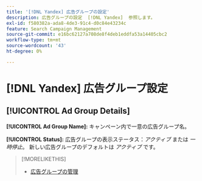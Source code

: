 ```yaml
---
title: '[!DNL Yandex] 広告グループの設定'
description: 広告グループの設定  [!DNL Yandex]  参照します。
exl-id: f580382a-ada8-4de3-91c4-d0c84e43234c
feature: Search Campaign Management
source-git-commit: e16bc62127a708de8f4deb1eddfa53a14405cbc2
workflow-type: tm+mt
source-wordcount: '43'
ht-degree: 0%

---
```


# [!DNL Yandex] 広告グループ設定

## [!UICONTROL Ad Group Details]

**[!UICONTROL Ad Group Name]:** キャンペーン内で一意の広告グループ名。

**[!UICONTROL Status]:** 広告グループの表示ステータス：*アクティブ* または *一時停止*。 新しい広告グループのデフォルトは *アクティブ* です。

>[!MORELIKETHIS]
>
>* [ 広告グループの管理 ](/help/search-social-commerce/campaign-management/campaigns/ad-group-manage.md)
